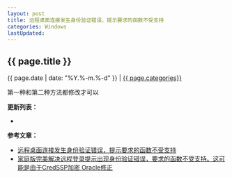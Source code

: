 ```yaml
---
layout: post
title: 远程桌面连接发生身份验证错误，提示要求的函数不受支持
categories: Windows
lastUpdated:
---
```


## {{ page.title }}

{{ page.date | date: "%Y.%-m.%-d" }} | <a href="/archive#{{ page.categories }}">{{ page.categories}}</a>

第一种和第二种方法都修改才可以


**更新列表：**

*



**参考文章：**

* [远程桌面连接发生身份验证错误，提示要求的函数不受支持][1]
* [家庭版完美解决远程登录提示出现身份验证错误，要求的函数不受支持。这可能是由于CredSSP加密 Oracle修正][2]


[1]: https://blog.csdn.net/zheng_weichao/article/details/80269467
[2]: https://blog.csdn.net/jx1605/article/details/80333269
